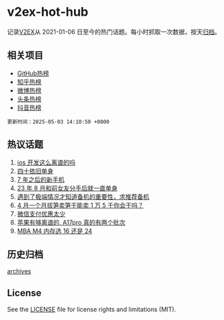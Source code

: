 # v2ex-hot-hub

 记录[V2EX](https://www.v2ex.com/)从 2021-01-06 日至今的热门话题。每小时抓取一次数据，按天[归档](archives)。
 
 ## 相关项目

- [GitHub热榜](https://github.com/it985/github-hot-hub)
- [知乎热榜](https://github.com/it985/zhihu-hot-hub)
- [微博热榜](https://github.com/it985/weibo-hot-hub)
- [头条热榜](https://github.com/it985/toutiao-hot-hub)
- [抖音热榜](https://github.com/it985/douyin-hot-hub)


 `更新时间：2025-05-03 14:10:50 +0800`

## 热议话题

1. [ios 开发这么离谱的吗](https://www.v2ex.com/t/1129398)
1. [四十依旧单身](https://www.v2ex.com/t/1129467)
1. [7 年之后的新手机](https://www.v2ex.com/t/1129438)
1. [23 年 8 月和前女友分手后就一直单身](https://www.v2ex.com/t/1129420)
1. [遇到了极端情况才知道备机的重要性，求推荐备机](https://www.v2ex.com/t/1129429)
1. [4 月一个月拔笋卖笋干能卖 1 万 5 千你会干吗？](https://www.v2ex.com/t/1129446)
1. [微信支付优惠太少](https://www.v2ex.com/t/1129415)
1. [苹果有够离谱的, A17pro 真的有两个批次](https://www.v2ex.com/t/1129407)
1. [MBA M4 内存选 16 还是 24](https://www.v2ex.com/t/1129418)

## 历史归档

[archives](archives)

## License

See the [LICENSE](LICENSE) file for license rights and limitations (MIT).
